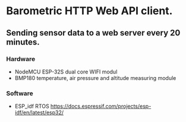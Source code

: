 # Barometric HTTP Web API client. 
## Sending sensor data to a web server every 20 minutes.

### Hardware
- NodeMCU ESP-32S dual core WIFI modul
- BMP180 temperature, air pressure and altitude measuring module

### Software
- ESP_idf RTOS https://docs.espressif.com/projects/esp-idf/en/latest/esp32/